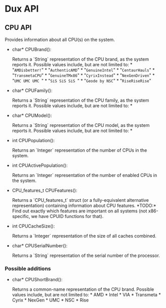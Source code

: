 # Dux API #

## CPU API ##

Provides information about all CPU(s) on the system.

* <p><span class="type">char*</span> <span class="name">CPUBrand</span>():</p>
  Returns a `String` representation of the CPU brand, as the system reports it. Possible values include, but are not limited to:
  * "<code>AMDisbetter!</code>"
  * "<code>AuthenticAMD</code>"
  * "<code>GenuineIntel</code>"
  * "<code>CentaurHauls</code>"
  * "<code>TransmetaCPU</code>"
  * "<code>GenuineTMx86</code>"
  * "<code>CyrixInstead</code>"
  * "<code>NexGenDriven</code>"
  * "<code>UMC UMC UMC </code>"
  * "<code>SiS SiS SiS </code>"
  * "<code>Geode by NSC</code>"
  * "<code>RiseRiseRise</code>"

* <p><span class="type">char*</span> <span class="name">CPUFamily</span>():</p>
  Returns a `String` representation of the CPU family, as the system reports it. Possible values include, but are not limited to:
  *

* <p><span class="type">char*</span> <span class="name">CPUModel</span>():</p>
  Returns a `String` representation of the CPU model, as the system reports it. Possible values include, but are not limited to:
  *

* <p><span class="type">int</span> <span class="name">CPUPopulation</span>():</p>
  Returns an `Integer` representation of the number of CPUs in the system.

* <p><span class="type">int</span> <span class="name">CPUActivePopulation</span>():</p>
  Returns an `Integer` representation of the number of enabled CPUs in the system.

* <p><span class="type">CPU_features_t</span>  <span class="name">CPUFeatures</span>():</p>
  Returns a `CPU_features_t` struct (or a fully-equivalent alternative representation) containing information about CPU features.
  *TODO:* Find out exactly which features are important on all systems (not x86-specific, we have CPUID functions for that).

* <p><span class="type">int</span> <span class="name">CPUCacheSize</span>():</p>
  Returns a `Integer` representation of the size of all caches combined.

* <p><span class="type">char*</span> <span class="name">CPUSerialNumber</span>():</p>
  Returns a `String` representation of the serial number of the processor.

### Possible additions ###

* <p><span class="type">char*</span> <span class="name">CPUShortBrand</span>():</p>
  Returns a common-name representation of the CPU brand. Possible values include, but are not limited to:
  * AMD
  * Intel
  * VIA
  * Transmeta
  * Cyrix
  * NexGen
  * UMC
  * NSC
  * Rise

